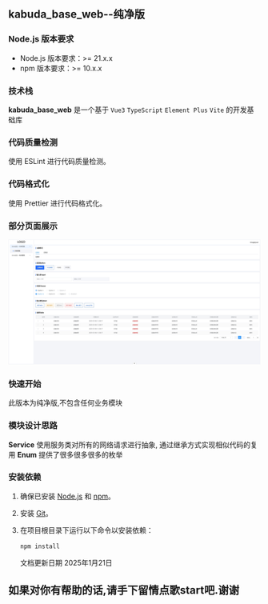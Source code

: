 ## kabuda_base_web--纯净版

### Node.js 版本要求

- Node.js 版本要求：>= 21.x.x
- npm 版本要求：>= 10.x.x

### 技术栈

**kabuda_base_web** 是一个基于 `Vue3` `TypeScript` `Element Plus` `Vite` 的开发基础库

### 代码质量检测

使用 ESLint 进行代码质量检测。

### 代码格式化

使用 Prettier 进行代码格式化。

### 部分页面展示

![alt text](展示.png)

### 快速开始

此版本为纯净版,不包含任何业务模块

### 模块设计思路

**Service** 使用服务类对所有的网络请求进行抽象, 通过继承方式实现相似代码的复用
**Enum** 提供了很多很多很多的枚举

### 安装依赖

1. 确保已安装 [Node.js](https://nodejs.org/) 和 [npm](https://www.npmjs.com/)。
2. 安装 [Git](https://git-scm.com/)。
3. 在项目根目录下运行以下命令以安装依赖：

   ```bash
   npm install
   ```

   文档更新日期
   2025年1月21日

## 如果对你有帮助的话,请手下留情点歌start吧.谢谢
